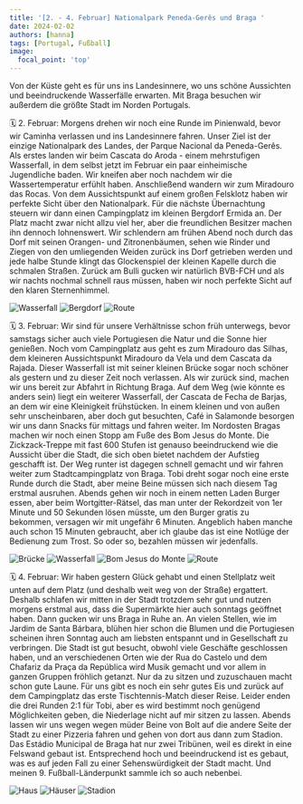 ```yaml
---
title: '[2. - 4. Februar] Nationalpark Peneda-Gerês und Braga '
date: 2024-02-02
authors: [hanna]
tags: [Portugal, Fußball]
image:
  focal_point: 'top'
---
```

Von der Küste geht es für uns ins Landesinnere, wo uns schöne Aussichten und beeindruckende Wasserfälle erwarten. Mit Braga besuchen wir außerdem die größte Stadt im Norden Portugals. 

<!--more-->

🗓️ 2. Februar: Morgens drehen wir noch eine Runde im Pinienwald, bevor wir Caminha verlassen und ins Landesinnere fahren. Unser Ziel ist der einzige Nationalpark des Landes, der Parque Nacional da Peneda-Gerês. Als erstes landen wir beim Cascata do Aroda - einem mehrstufigen Wasserfall, in dem selbst jetzt im Februar ein paar einheimische Jugendliche baden. Wir kneifen aber noch nachdem wir die Wassertemperatur erfühlt haben. Anschließend wandern wir zum Miradouro das Rocas. Von dem Aussichtspunkt auf einem großen Felsklotz haben wir perfekte Sicht über den Nationalpark. Für die nächste Übernachtung steuern wir dann einen Campingplatz im kleinen Bergdorf Ermida an. Der Platz macht zwar nicht allzu viel her, aber die freundlichen Besitzer machen ihn dennoch lohnenswert. Wir schlendern am frühen Abend noch durch das Dorf mit seinen Orangen- und Zitronenbäumen, sehen wie Rinder und Ziegen von den umliegenden Weiden zurück ins Dorf getrieben werden und jede halbe Stunde klingt das Glockenspiel der kleinen Kapelle durch die schmalen Straßen. Zurück am Bulli gucken wir natürlich BVB-FCH und als wir nachts nochmal schnell raus müssen, haben wir noch perfekte Sicht auf den klaren Sternenhimmel.

<img src="Wasserfall.jpg" alt="Wasserfall" caption="">

<img src="Bergdorf.jpg" alt="Bergdorf" caption=" ">

<img src="Route_02.02.24.jpg" alt="Route" caption=" ">

🗓️ 3. Februar: Wir sind für unsere Verhältnisse schon früh unterwegs, bevor samstags sicher  auch viele Portugiesen die Natur und die Sonne hier genießen. Noch vom Campingplatz aus geht es zum Miradouro das Silhas, dem kleineren Aussichtspunkt Miradouro da Vela und dem Cascata da Rajada. Dieser Wasserfall ist mit seiner kleinen Brücke sogar noch schöner als gestern und zu dieser Zeit noch verlassen. Als wir zurück sind, machen wir uns bereit zur Abfahrt in Richtung Braga. Auf dem Weg (wie könnte es anders sein) liegt ein weiterer Wasserfall, der Cascata de Fecha de Barjas, an dem wir eine Kleinigkeit frühstücken. In einem kleinen und von außen sehr unscheinbaren, aber doch gut besuchten, Café in Salamonde besorgen wir uns dann Snacks für mittags und fahren weiter. Im Nordosten Bragas machen wir noch einen Stopp am Fuße des Bom Jesus do Monte. Die Zickzack-Treppe mit fast 600 Stufen ist genauso beeindruckend wie die Aussicht über die Stadt, die sich oben bietet nachdem der Aufstieg geschafft ist. Der Weg runter ist dagegen schnell gemacht und wir fahren weiter zum Stadtcampingplatz von Braga. Tobi dreht sogar noch eine erste Runde durch die Stadt, aber meine Beine müssen sich nach diesem Tag erstmal ausruhen. Abends gehen wir noch in einem netten Laden Burger essen, aber beim Wortgitter-Rätsel, das man unter der Rekordzeit von 1er Minute und 50 Sekunden lösen müsste, um den Burger gratis zu bekommen, versagen wir mit ungefähr 6 Minuten. Angeblich haben manche auch schon 15 Minuten gebraucht, aber ich glaube das ist eine Notlüge der Bedienung zum Trost. So oder so, bezahlen müssen wir jedenfalls. 

<img src="Bruecke.jpg" alt="Brücke" caption="">

<img src="ZweiterWasserfall.jpg" alt="Wasserfall" caption="">

<img src="BomJesus.jpg" alt="Bom Jesus do Monte" caption="">

<img src="Route_03.02.24.jpg" alt="Route" caption=" ">

🗓️ 4. Februar: Wir haben gestern Glück gehabt und einen Stellplatz weit unten auf dem Platz (und deshalb weit weg von der Straße) ergattert. Deshalb schlafen wir mitten in der Stadt trotzdem sehr gut und nutzen morgens erstmal aus, dass die Supermärkte hier auch sonntags geöffnet haben. Dann gucken wir uns Braga in Ruhe an. An vielen Stellen, wie im Jardim de Santa Bárbara, blühen hier schon die Blumen und die Portugiesen scheinen ihren Sonntag auch am liebsten entspannt und in Gesellschaft zu verbringen. Die Stadt ist gut besucht, obwohl viele Geschäfte geschlossen haben, und an verschiedenen Orten wie der Rua do Castelo und dem Chafariz da Praça da República wird Musik gemacht und vor allem in ganzen Gruppen fröhlich getanzt. Nur da zu sitzen und zuzuschauen macht schon gute Laune. Für uns gibt es noch ein sehr gutes Eis und zurück auf dem Campingplatz das erste Tischtennis-Match dieser Reise. Leider enden die drei Runden 2:1 für Tobi, aber es wird bestimmt noch genügend Möglichkeiten geben, die Niederlage nicht auf mir sitzen zu lassen. Abends lassen wir uns wegen wegen müder Beine von Bolt auf die andere Seite der Stadt zu einer Pizzeria fahren und gehen von dort aus dann zum Stadion. Das Estádio Municipal de Braga hat nur zwei Tribünen, weil es direkt in eine Felswand gebaut ist. Entsprechend hoch und beeindruckend ist es gebaut, was es auf jeden Fall zu einer Sehenswürdigkeit der Stadt macht. Und meinen 9. Fußball-Länderpunkt sammle ich so auch nebenbei. 

<img src="Haus.jpg" alt="Haus" caption="">

<img src="Haeuser.jpg" alt="Häuser" caption="">

<img src="Stadion.jpg" alt="Stadion" caption="">